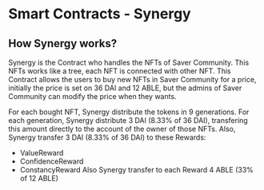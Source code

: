 # Smart Contracts - Synergy

## How Synergy works?
Synergy is the Contract who handles the NFTs of Saver Community. This NFTs works like a tree, each NFT is connected with other NFT.
This Contract allows the users to buy new NFTs in Saver Community for a price, initially the price is set on 36 DAI and 12 ABLE, but the admins of Saver Community can modify the price when they wants.

For each bought NFT, Synergy distribute the tokens in 9 generations. For each generation, Synergy distribute 3 DAI (8.33% of 36 DAI), transfering this amount directly to the account of the owner of those NFTs.
Also, Synergy transfer 3 DAI (8.33% of 36 DAI) to these Rewards:
- ValueReward
- ConfidenceReward
- ConstancyReward
Also Synergy transfer to each Reward 4 ABLE (33% of 12 ABLE)